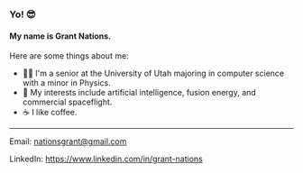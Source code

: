 ### Yo! 😎

#### My name is Grant Nations.

Here are some things about me:

- 👨‍🎓 I'm a senior at the University of Utah majoring in computer science with a minor in Physics.
- 🚀 My interests include artificial intelligence, fusion energy, and commercial spaceflight.
- ☕ I like coffee.


---


Email: <nationsgrant@gmail.com>

LinkedIn: https://www.linkedin.com/in/grant-nations
